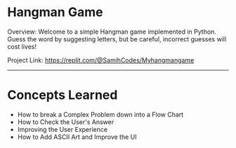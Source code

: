 # Hangman Game
Overview:
Welcome to a simple Hangman game implemented in Python. Guess the word by suggesting letters, but be careful, incorrect guesses will cost lives!

Project Link: https://replit.com/@SamihCodes/Myhangmangame

---

# Concepts Learned
- How to break a Complex Problem down into a Flow Chart
- How to Check the User's Answer
- Improving the User Experience
- How to Add ASCII Art and Improve the UI
